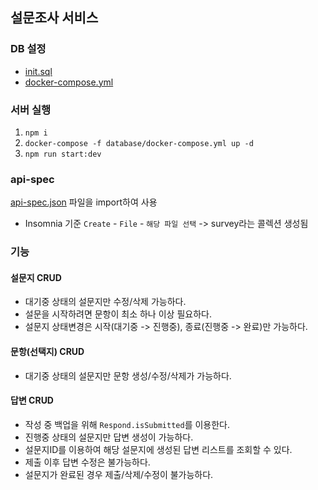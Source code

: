 ## 설문조사 서비스

### DB 설정

- [init.sql](database/init.sql)
- [docker-compose.yml](database/docker-compose.yml)

### 서버 실행

1. `npm i`
2. `docker-compose -f database/docker-compose.yml up -d`
3. `npm run start:dev`

### api-spec

[api-spec.json](api-spec.json) 파일을 import하여 사용

- Insomnia 기준 `Create` - `File` - `해당 파일 선택` -> survey라는 콜렉션 생성됨

### 기능

#### 설문지 CRUD

- 대기중 상태의 설문지만 수정/삭제 가능하다.
- 설문을 시작하려면 문항이 최소 하나 이상 필요하다.
- 설문지 상태변경은 시작(대기중 -> 진행중), 종료(진행중 -> 완료)만 가능하다.

#### 문항(선택지) CRUD

- 대기중 상태의 설문지만 문항 생성/수정/삭제가 가능하다.

#### 답변 CRUD

- 작성 중 백업을 위해 `Respond.isSubmitted`를 이용한다.
- 진행중 상태의 설문지만 답변 생성이 가능하다.
- 설문지ID를 이용하여 해당 설문지에 생성된 답변 리스트를 조회할 수 있다.
- 제출 이후 답변 수정은 불가능하다.
- 설문지가 완료된 경우 제출/삭제/수정이 불가능하다.
